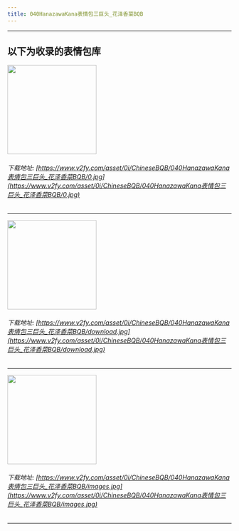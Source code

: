 ```yaml
---
title: 040HanazawaKana表情包三巨头_花泽香菜BQB
---
```


------
## 以下为收录的表情包库

<!-- more -->

<img height='200px' style='height:200px;'  src='https://www.v2fy.com/asset/0i/ChineseBQB/040HanazawaKana表情包三巨头_花泽香菜BQB/0.jpg' data-original='https://www.v2fy.com/asset/0i/ChineseBQB/040HanazawaKana表情包三巨头_花泽香菜BQB/0.jpg' /><br/><h6>下载地址: [https://www.v2fy.com/asset/0i/ChineseBQB/040HanazawaKana表情包三巨头_花泽香菜BQB/0.jpg](https://www.v2fy.com/asset/0i/ChineseBQB/040HanazawaKana表情包三巨头_花泽香菜BQB/0.jpg)</h6><hr/><img height='200px' style='height:200px;'  src='https://www.v2fy.com/asset/0i/ChineseBQB/040HanazawaKana表情包三巨头_花泽香菜BQB/download.jpg' data-original='https://www.v2fy.com/asset/0i/ChineseBQB/040HanazawaKana表情包三巨头_花泽香菜BQB/download.jpg' /><br/><h6>下载地址: [https://www.v2fy.com/asset/0i/ChineseBQB/040HanazawaKana表情包三巨头_花泽香菜BQB/download.jpg](https://www.v2fy.com/asset/0i/ChineseBQB/040HanazawaKana表情包三巨头_花泽香菜BQB/download.jpg)</h6><hr/><img height='200px' style='height:200px;'  src='https://www.v2fy.com/asset/0i/ChineseBQB/040HanazawaKana表情包三巨头_花泽香菜BQB/images.jpg' data-original='https://www.v2fy.com/asset/0i/ChineseBQB/040HanazawaKana表情包三巨头_花泽香菜BQB/images.jpg' /><br/><h6>下载地址: [https://www.v2fy.com/asset/0i/ChineseBQB/040HanazawaKana表情包三巨头_花泽香菜BQB/images.jpg](https://www.v2fy.com/asset/0i/ChineseBQB/040HanazawaKana表情包三巨头_花泽香菜BQB/images.jpg)</h6><hr/>